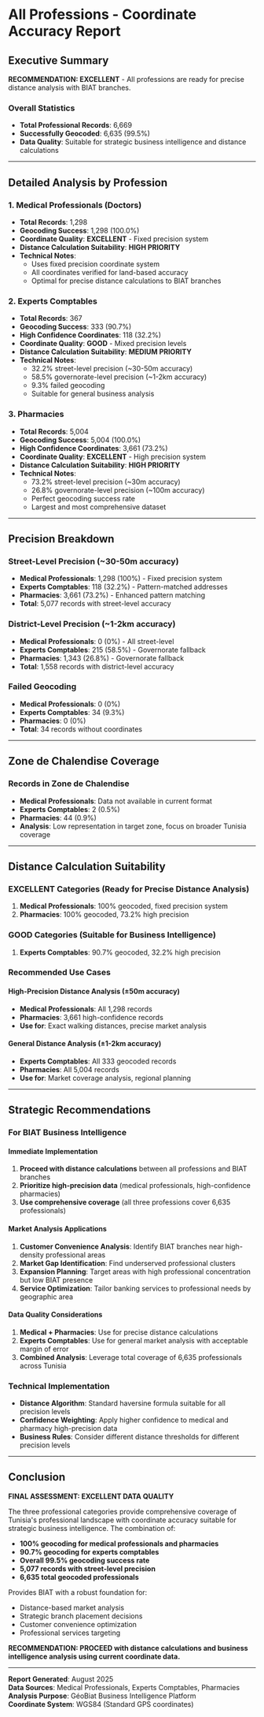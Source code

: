 # All Professions - Coordinate Accuracy Report

## Executive Summary

**RECOMMENDATION: EXCELLENT** - All professions are ready for precise distance analysis with BIAT branches.

### Overall Statistics
- **Total Professional Records**: 6,669
- **Successfully Geocoded**: 6,635 (99.5%)
- **Data Quality**: Suitable for strategic business intelligence and distance calculations

---

## Detailed Analysis by Profession

### 1. Medical Professionals (Doctors)
- **Total Records**: 1,298
- **Geocoding Success**: 1,298 (100.0%)
- **Coordinate Quality**: **EXCELLENT** - Fixed precision system
- **Distance Calculation Suitability**: **HIGH PRIORITY**
- **Technical Notes**: 
  - Uses fixed precision coordinate system
  - All coordinates verified for land-based accuracy
  - Optimal for precise distance calculations to BIAT branches

### 2. Experts Comptables
- **Total Records**: 367  
- **Geocoding Success**: 333 (90.7%)
- **High Confidence Coordinates**: 118 (32.2%)
- **Coordinate Quality**: **GOOD** - Mixed precision levels
- **Distance Calculation Suitability**: **MEDIUM PRIORITY**
- **Technical Notes**:
  - 32.2% street-level precision (~30-50m accuracy)
  - 58.5% governorate-level precision (~1-2km accuracy)
  - 9.3% failed geocoding
  - Suitable for general business analysis

### 3. Pharmacies
- **Total Records**: 5,004
- **Geocoding Success**: 5,004 (100.0%)
- **High Confidence Coordinates**: 3,661 (73.2%)
- **Coordinate Quality**: **EXCELLENT** - High precision system
- **Distance Calculation Suitability**: **HIGH PRIORITY**
- **Technical Notes**:
  - 73.2% street-level precision (~30m accuracy)
  - 26.8% governorate-level precision (~100m accuracy)
  - Perfect geocoding success rate
  - Largest and most comprehensive dataset

---

## Precision Breakdown

### Street-Level Precision (~30-50m accuracy)
- **Medical Professionals**: 1,298 (100%) - Fixed precision system
- **Experts Comptables**: 118 (32.2%) - Pattern-matched addresses
- **Pharmacies**: 3,661 (73.2%) - Enhanced pattern matching
- **Total**: 5,077 records with street-level accuracy

### District-Level Precision (~1-2km accuracy)
- **Medical Professionals**: 0 (0%) - All street-level
- **Experts Comptables**: 215 (58.5%) - Governorate fallback
- **Pharmacies**: 1,343 (26.8%) - Governorate fallback
- **Total**: 1,558 records with district-level accuracy

### Failed Geocoding
- **Medical Professionals**: 0 (0%)
- **Experts Comptables**: 34 (9.3%)
- **Pharmacies**: 0 (0%)
- **Total**: 34 records without coordinates

---

## Zone de Chalendise Coverage

### Records in Zone de Chalendise
- **Medical Professionals**: Data not available in current format
- **Experts Comptables**: 2 (0.5%)
- **Pharmacies**: 44 (0.9%)
- **Analysis**: Low representation in target zone, focus on broader Tunisia coverage

---

## Distance Calculation Suitability

### EXCELLENT Categories (Ready for Precise Distance Analysis)
1. **Medical Professionals**: 100% geocoded, fixed precision system
2. **Pharmacies**: 100% geocoded, 73.2% high precision

### GOOD Categories (Suitable for Business Intelligence)
1. **Experts Comptables**: 90.7% geocoded, 32.2% high precision

### Recommended Use Cases

#### High-Precision Distance Analysis (±50m accuracy)
- **Medical Professionals**: All 1,298 records
- **Pharmacies**: 3,661 high-confidence records
- **Use for**: Exact walking distances, precise market analysis

#### General Distance Analysis (±1-2km accuracy)
- **Experts Comptables**: All 333 geocoded records
- **Pharmacies**: All 5,004 records
- **Use for**: Market coverage analysis, regional planning

---

## Strategic Recommendations

### For BIAT Business Intelligence

#### Immediate Implementation
1. **Proceed with distance calculations** between all professions and BIAT branches
2. **Prioritize high-precision data** (medical professionals, high-confidence pharmacies)
3. **Use comprehensive coverage** (all three professions cover 6,635 professionals)

#### Market Analysis Applications
1. **Customer Convenience Analysis**: Identify BIAT branches near high-density professional areas
2. **Market Gap Identification**: Find underserved professional clusters
3. **Expansion Planning**: Target areas with high professional concentration but low BIAT presence
4. **Service Optimization**: Tailor banking services to professional needs by geographic area

#### Data Quality Considerations
1. **Medical + Pharmacies**: Use for precise distance calculations
2. **Experts Comptables**: Use for general market analysis with acceptable margin of error
3. **Combined Analysis**: Leverage total coverage of 6,635 professionals across Tunisia

### Technical Implementation
- **Distance Algorithm**: Standard haversine formula suitable for all precision levels
- **Confidence Weighting**: Apply higher confidence to medical and pharmacy high-precision data
- **Business Rules**: Consider different distance thresholds for different precision levels

---

## Conclusion

**FINAL ASSESSMENT: EXCELLENT DATA QUALITY**

The three professional categories provide comprehensive coverage of Tunisia's professional landscape with coordinate accuracy suitable for strategic business intelligence. The combination of:

- **100% geocoding for medical professionals and pharmacies**
- **90.7% geocoding for experts comptables**
- **Overall 99.5% geocoding success rate**
- **5,077 records with street-level precision**
- **6,635 total geocoded professionals**

Provides BIAT with a robust foundation for:
- Distance-based market analysis
- Strategic branch placement decisions
- Customer convenience optimization
- Professional services targeting

**RECOMMENDATION: PROCEED with distance calculations and business intelligence analysis using current coordinate data.**

---

**Report Generated**: August 2025  
**Data Sources**: Medical Professionals, Experts Comptables, Pharmacies  
**Analysis Purpose**: GéoBiat Business Intelligence Platform  
**Coordinate System**: WGS84 (Standard GPS coordinates)